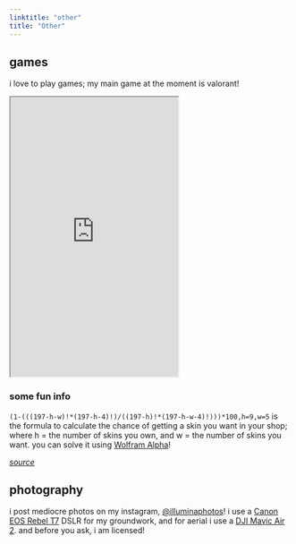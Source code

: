 ```yaml
---
linktitle: "other"
title: "Other"
---
```


## games
i love to play games; my main game at the moment is valorant!
<div class="h_iframe">
<iframe src="https://tracker.gg/valorant/profile/riot/toasted%232018/overview#valorant-highlighted-content__stats" height="500" allowfullscreen></iframe>
</div>

### some fun info
`(1-(((197-h-w)!*(197-h-4)!)/((197-h)!*(197-h-w-4)!)))*100,h=9,w=5`
is the formula to calculate the chance of getting a skin you want in your shop; where h = the number of skins you own, and w = the number of skins you want.
you can solve it using [Wolfram Alpha](https://www.wolframalpha.com/)!

[*source*](https://www.reddit.com/r/VALORANT/comments/oqr2v8/the_odds_behind_the_rotating_store_system_in/)


## photography
i post mediocre photos on my instagram, [@illuminaphotos](https://www.instagram.com/illuminaphotos/)! i use a [Canon EOS Rebel T7](https://www.usa.canon.com/internet/portal/us/home/products/details/cameras/eos-dslr-and-mirrorless-cameras/dslr/eos-rebel-t7-ef-s-18-55mm-is-ii-kit) DSLR for my groundwork, and for aerial i use a [DJI Mavic Air 2](https://www.dji.com/mavic-air-2). and before you ask, i am licensed!
